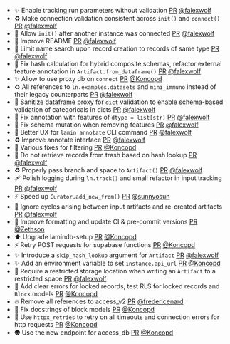 - ✨ Enable tracking run parameters without validation [PR](https://github.com/laminlabs/lamindb/pull/3151) [@falexwolf](https://github.com/falexwolf)
- ♻️ Make connection validation consistent across `init()` and `connect()` [PR](https://github.com/laminlabs/lamindb-setup/pull/1164) [@falexwolf](https://github.com/falexwolf)
- 🚸 Allow `init()` after another instance was connected [PR](https://github.com/laminlabs/lamindb-setup/pull/1163) [@falexwolf](https://github.com/falexwolf)
- 📝 Improve README [PR](https://github.com/laminlabs/lamindb/pull/3157) [@falexwolf](https://github.com/falexwolf)
- 🚸 Limit name search upon record creation to records of same type [PR](https://github.com/laminlabs/lamindb/pull/3156) [@falexwolf](https://github.com/falexwolf)
- 🐛 Fix hash calculation for hybrid composite schemas, refactor external feature annotation in `Artifact.from_dataframe()` [PR](https://github.com/laminlabs/lamindb/pull/3155) [@falexwolf](https://github.com/falexwolf)
- ✨ Allow to use proxy db on `connect` [PR](https://github.com/laminlabs/lamindb-setup/pull/1162) [@Koncopd](https://github.com/Koncopd)
- ♻️ All references to `ln.examples.datasets` and `mini_immuno` instead of their legacy counterparts [PR](https://github.com/laminlabs/lamindb/pull/3154) [@falexwolf](https://github.com/falexwolf)
- 🐛 Sanitize dataframe proxy for `dict` validation to enable schema-based validation of categoricals in dicts [PR](https://github.com/laminlabs/lamindb/pull/3153) [@falexwolf](https://github.com/falexwolf)
- 🐛 Fix annotation with features of `dtype = list[str]` [PR](https://github.com/laminlabs/lamindb/pull/3152) [@falexwolf](https://github.com/falexwolf)
- 🐛 Fix schema mutation when removing features [PR](https://github.com/laminlabs/lamindb/pull/3148) [@falexwolf](https://github.com/falexwolf)
- 🚸 Better UX for `lamin annotate` CLI command [PR](https://github.com/laminlabs/lamindb/pull/3150) [@falexwolf](https://github.com/falexwolf)
- ♻️ Improve annotate interface [PR](https://github.com/laminlabs/lamin-cli/pull/161) [@falexwolf](https://github.com/falexwolf)
- 🐛 Various fixes for filtering [PR](https://github.com/laminlabs/lamindb/pull/3147) [@Koncopd](https://github.com/Koncopd)
- 🐛 Do not retrieve records from trash based on hash lookup [PR](https://github.com/laminlabs/lamindb/pull/3146) [@falexwolf](https://github.com/falexwolf)
- ♻️ Properly pass branch and space to `Artifact()` [PR](https://github.com/laminlabs/lamin-cli/pull/160) [@falexwolf](https://github.com/falexwolf)
- 🩹 Polish logging during `ln.track()` and small refactor in input tracking [PR](https://github.com/laminlabs/lamindb/pull/3145) [@falexwolf](https://github.com/falexwolf)
- ⚡️ Speed up `Curator.add_new_from()` [PR](https://github.com/laminlabs/lamindb/pull/3144) [@sunnyosun](https://github.com/sunnyosun)
- 🚸 Ignore cycles arising between input artifacts and re-created artifacts [PR](https://github.com/laminlabs/lamindb/pull/3143) [@falexwolf](https://github.com/falexwolf)
- 🎨 Improve formatting and update CI & pre-commit versions [PR](https://github.com/laminlabs/lamindb-setup/pull/1159) [@Zethson](https://github.com/Zethson)
- ⬆️ Upgrade lamindb-setup [PR](https://github.com/laminlabs/lamindb/pull/3142) [@Koncopd](https://github.com/Koncopd)
- ⚡️ Retry POST requests for supabase functions [PR](https://github.com/laminlabs/lamindb-setup/pull/1158) [@Koncopd](https://github.com/Koncopd)
- ✨ Introduce a `skip_hash_lookup` argument for `Artifact` [PR](https://github.com/laminlabs/lamindb/pull/3140) [@falexwolf](https://github.com/falexwolf)
- ✨ Add an environment variable to set `instance.api_url` [PR](https://github.com/laminlabs/lamindb-setup/pull/1157) [@Koncopd](https://github.com/Koncopd)
- 🐛 Require a restricted storage location when writing an `Artifact` to a restricted space [PR](https://github.com/laminlabs/lamindb/pull/3139) [@falexwolf](https://github.com/falexwolf)
- 🚸 Add clear errors for locked records, test RLS for locked records and `Block` models [PR](https://github.com/laminlabs/lamindb/pull/3131) [@Koncopd](https://github.com/Koncopd)
- 🔥 Remove all references to access_v2 [PR](https://github.com/laminlabs/lamindb-setup/pull/1141) [@fredericenard](https://github.com/fredericenard)
- 📝 Fix docstrings of block models [PR](https://github.com/laminlabs/lamindb/pull/3138) [@Koncopd](https://github.com/Koncopd)
- 🐛  Use `httpx_retries` to retry on all timeouts and connection errors for http requests [PR](https://github.com/laminlabs/lamindb-setup/pull/1156) [@Koncopd](https://github.com/Koncopd)
- 👽️ Use the new endpoint for access_db [PR](https://github.com/laminlabs/lamindb-setup/pull/1155) [@Koncopd](https://github.com/Koncopd)
